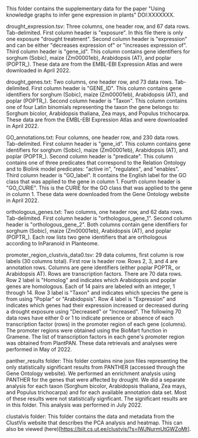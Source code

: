 
This folder contains the supplementary data for the paper "Using knowledge graphs to infer gene expression in plants" DOI:XXXXXXX. 

drought_expression.tsv: Three columns, one header row, and 67 data rows. Tab-delimited. First column header is "exposure". In this file there is only one exposure "drought treatment". Second column header is "expression" and can be either "decreases expression of" or "increases expression of". Third column header is "gene_id". This column contains gene identifiers for sorghum (Sobic), maize (Zm00001eb), Arabidopsis (AT), and poplar (POPTR_). These data are from the EMBL-EBI Expression Atlas and were downloaded in April 2022.

drought_genes.txt: Two columns, one header row, and 73 data rows. Tab-delimited. First column header is "GENE_ID". This column contains gene identifiers for sorghum (Sobic), maize (Zm00001eb), Arabidopsis (AT), and poplar (POPTR_). Second column header is "Taxon". This column contains one of four Latin binomials representing the taxon the gene belongs to: Sorghum bicolor, Arabidopsis thaliana, Zea mays, and Populus trichocarpa. These data are from the EMBL-EBI Expression Atlas and were downloaded in April 2022.

GO_annotations.txt: Four columns, one header row, and 230 data rows. Tab-delimited. First column header is "gene_id". This column contains gene identifiers for sorghum (Sobic), maize (Zm00001eb), Arabidopsis (AT), and poplar (POPTR_). Second column header is "predicate". This column contains one of three predicates that correspond to the Relation Ontology and to Biolink model predicates: "active in", "regulates", and "enables". Third column header is "GO_label". It contains the English label for the GO class that was applied to the gene in column 1. Fourth column header is "GO_CURIE". This is the CURIE for the GO class that was applied to the gene in column 1. These data were downloaded from the Gene Ontology website in April 2022.

orthologous_genes.txt: Two columns, one header row, and 62 data rows. Tab-delimited. First column header is "orthologous_gene_1". Second column header is "orthologous_gene_2". Both columns contain gene identifiers for sorghum (Sobic), maize (Zm00001eb), Arabidopsis (AT), and poplar (POPTR_). Each row lists two gene identifiers that are orthologous according to InParanoid in Planteome.

promoter_region_clustvis_data0.tsv: 29 data columns, first column is row labels (30 columns total). First row is header row. Rows 2, 3, and 4 are annotation rows. Columns are gene identifiers (either poplar POPTR_ or Arabidopsis AT). Rows are transcription factors. There are 70 data rows. Row 2 label is "Homolog" and indicates which Arabidopsis and poplar genes are homologous. Each of 14 pairs are labeled with an integer, 1 through 14. Row 3 label is "Taxon" and indicates which species the gene is from using "Poplar" or "Arabidopsis". Row 4 label is "Expression" and indicates which genes had their expression increased or decreased during a drought exposure using "Decreased" or "Increased". The following 70 data rows have either 0 or 1 to indicate presence or absence of each transcription factor (rows) in the promoter region of each gene (columns). The promoter regions were obtained using the BioMart function in Gramene. The list of transcription factors in each gene's promoter region was obtained from PlantPAN. These data retrievals and analyses were performed in May of 2022.

panther_results folder: This folder contains nine json files representing the only statistically significant results from PANTHER (accessed through the Gene Ontology website). We performed an enrichment analysis using PANTHER for the genes that were affected by drought. We did a separate analysis for each taxon (Sorghum bicolor, Arabidopsis thaliana, Zea mays, and Populus trichocarpa) and for each available annotation data set. Most of these results were not statistically signficant. The significant results are in this folder. This analysis was performed in July 2022.

clustalvis folder: This folder contains the data and metadata from the ClustVis website that describes the PCA analysis and heatmap. This can also be viewed (here)[https://biit.cs.ut.ee/clustvis/?s=IWJNurmUtGWZoMt]. 
